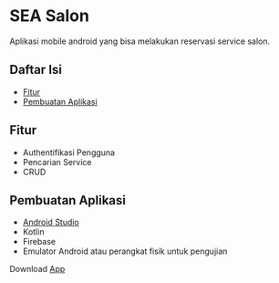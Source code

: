 # SEA Salon

Aplikasi mobile android yang bisa melakukan reservasi service salon.

## Daftar Isi
- [Fitur](#fitur)
- [Pembuatan Aplikasi](#pembuatanaplikasi)

## Fitur
- Authentifikasi Pengguna
- Pencarian Service
- CRUD

## Pembuatan Aplikasi
- [Android Studio](https://developer.android.com/studio)
- Kotlin
- Firebase
- Emulator Android atau perangkat fisik untuk pengujian

Download [App](https://github.com/ardhaniahlan/app-seasalon-compfestid/blob/app-seasalon/app-debug.apk)
